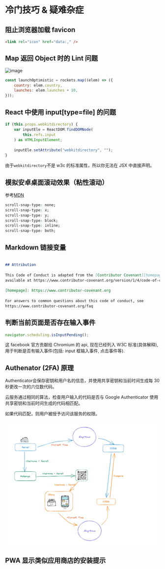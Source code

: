 # 冷门技巧 & 疑难杂症

## 阻止浏览器加载 favicon

```html
<link rel="icon" href="data:," />
```

## Map 返回 Object 时的 Lint 问题

![image](https://user-images.githubusercontent.com/52880665/196023762-76da513c-f5e6-4063-aee0-d45d18033c61.png)

```jsx
const launchOptimistic = rockets.map((elem) => ({
	country: elem.country,
	launches: elem.launches + 10,
}));
```

## React 中使用 input[type=file] 的问题

```jsx
if (this.props.webkitdirectory) {
	var inputEle = ReactDOM.findDOMNode(
		this.refs.input
	) as HTMLInputElement;

	inputEle.setAttribute("webkitdirectory", "");
}
```

由于`webkitdirectory`不是 w3c 的标准属性，所以你无法在 JSX 中直接声明。

## 模拟安卓桌面滚动效果（粘性滚动）

参考[MDN](https://developer.mozilla.org/en-US/docs/Web/CSS/scroll-snap-type)

```css
scroll-snap-type: none;
scroll-snap-type: x;
scroll-snap-type: y;
scroll-snap-type: block;
scroll-snap-type: inline;
scroll-snap-type: both;
```

## Markdown 链接变量

```Markdown

## Attribution

This Code of Conduct is adapted from the [Contributor Covenant][homepage], version 1.4,
available at https://www.contributor-covenant.org/version/1/4/code-of-conduct.html

[homepage]: https://www.contributor-covenant.org

For answers to common questions about this code of conduct, see
https://www.contributor-covenant.org/faq

```

## 判断当前页面是否存在输入事件

```js
navigator.scheduling.isInputPending();
```

这 facebook 官方贡献给 Chromium 的 api, 现在已经列入 W3C 标准(具体解释), 用于判断是否有输入事件(包括: input 框输入事件, 点击事件等).

## Authenator (2FA) 原理

Authenticator会保存密钥和用户名的信息，并使用共享密钥和当前时间生成每 30 秒更改一次的六位数代码。

云服务通过相同的算法，检查用户输入的代码是否与 Google Authenticator 使用共享密钥和当前时间生成的代码相匹配。

如果代码匹配，则用户被授予访问该服务的权限。


![](./images/auth.png)

## PWA 显示类似应用商店的安装提示
